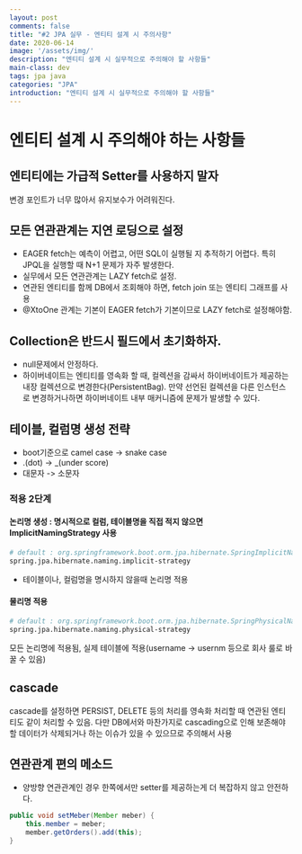 ```yaml
---
layout: post
comments: false
title: "#2 JPA 실무 - 엔티티 설계 시 주의사항"
date: 2020-06-14
image: '/assets/img/'
description: "엔티티 설계 시 실무적으로 주의해야 할 사항들"
main-class: dev
tags: jpa java
categories: "JPA"
introduction: "엔티티 설계 시 실무적으로 주의해야 할 사항들"
---
```

# 엔티티 설계 시 주의해야 하는 사항들
## 엔티티에는 가급적 Setter를 사용하지 말자
변경 포인트가 너무 많아서 유지보수가 어려워진다.

## 모든 연관관계는 지연 로딩으로 설정
- EAGER fetch는 예측이 어렵고, 어떤 SQL이 실행될 지 추적하기 어렵다. 특히 JPQL을 실행할 때 N+1 문제가 자주 발생한다.
- 실무에서 모든 연관관계는 LAZY fetch로 설정.
- 연관된 엔티티를 함께 DB에서 조회해야 하면, fetch join 또는 엔티티 그래프를 사용
- @XtoOne 관계는 기본이 EAGER fetch가 기본이므로 LAZY fetch로 설정해야함.

## Collection은 반드시 필드에서 초기화하자.
- null문제에서 안정하다.
- 하이버네이트는 엔티티를 영속화 할 때, 컬렉션을 감싸서 하이버네이트가 제공하는 내장 컬렉션으로 변경한다(PersistentBag). 만약 선언된 컬렉션을 다른 인스턴스로 변경하거나하면 하이버네이트 내부 매커니즘에 문제가 발생할 수 있다.

## 테이블, 컬럼명 생성 전략
- boot기준으로 camel case -> snake case
- .(dot) -> _(under score)
- 대문자 -> 소문자

### 적용 2단계

#### 논리명 생성 : 명시적으로 컬럼, 테이블명을 직접 적지 않으면 ImplicitNamingStrategy 사용
```bash
# default : org.springframework.boot.orm.jpa.hibernate.SpringImplicitNamingStrategy
spring.jpa.hibernate.naming.implicit-strategy
```
- 테이블이나, 컬럼명을 명시하지 않을때 논리명 적용

#### 물리명 적용
```bash
# default : org.springframework.boot.orm.jpa.hibernate.SpringPhysicalNamingStrategy
spring.jpa.hibernate.naming.physical-strategy
```
모든 논리명에 적용됨, 실제 테이블에 적용(username -> usernm 등으로 회사 룰로 바꿀 수 있음)

## cascade
cascade를 설정하면 PERSIST, DELETE 등의 처리를 영속화 처리할 때 연관된 엔티티도 같이 처리할 수 있음. 다만 DB에서와 마찬가지로 cascading으로 인해 보존해야 할 데이터가 삭제되거나 하는 이슈가 있을 수 있으므로 주의해서 사용

## 연관관계 편의 메소드
- 양방향 연관관계인 경우 한쪽에서만 setter를 제공하는게 더 복잡하지 않고 안전하다.
```java
public void setMeber(Member meber) {
    this.member = meber;
    member.getOrders().add(this);
}
```